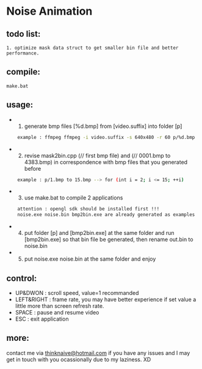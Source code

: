 # Noise Animation

## todo list:
    1. optimize mask data struct to get smaller bin file and better performance.

## compile:
    make.bat

## usage:
* 1. generate bmp files [%d.bmp] from [video.suffix] into folder [p]
```bash
    example : ffmpeg ffmpeg -i video.suffix -s 640x480 -r 60 p/%d.bmp
```
* 2. revise mask2bin.cpp (// first bmp file) and (// 0001.bmp to 4383.bmp) in correspondence with bmp files that you generated before
```bash
    example : p/1.bmp to 15.bmp --> for (int i = 2; i <= 15; ++i)
```
* 3. use make.bat to compile 2 applications
```bash
    attention : opengl sdk should be installed first !!!
    noise.exe noise.bin bmp2bin.exe are already generated as examples
```
* 4. put folder [p] and [bmp2bin.exe] at the same folder and run [bmp2bin.exe] so that bin file be generated, then rename out.bin to noise.bin
* 5. put noise.exe noise.bin at the same folder and enjoy

## control:
* UP&DWON     : scroll speed, value=1 recommanded
* LEFT&RIGHT  : frame rate, you may have better experience if set value a little more than screen refresh rate.
* SPACE       : pause and resume video
* ESC         : exit application

## more:
  contact me via thinknaive@hotmail.com if you have any issues and I may get in touch with you ocassionally due to my laziness. XD
